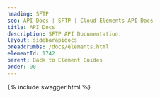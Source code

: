 ```yaml
---
heading: SFTP
seo: API Docs | SFTP | Cloud Elements API Docs
title: API Docs
description: SFTP API Documentation.
layout: sidebarapidocs
breadcrumbs: /docs/elements.html
elementId: 1742
parent: Back to Element Guides
order: 90
---
```


{% include swagger.html %}
